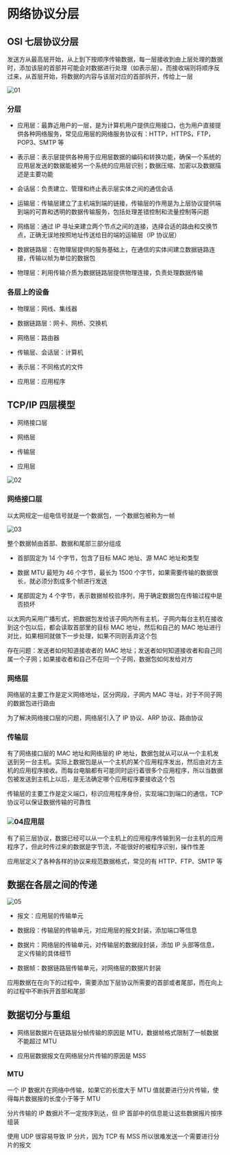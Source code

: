 # 网络协议分层

## OSI 七层协议分层

发送方从最高层开始，从上到下按顺序传输数据，每一层接收到由上层处理的数据时，添加该层的首部并可能会对数据进行处理（如表示层）。而接收端则将顺序反过来，从首层开始，将数据的内容与该层对应的首部拆开，传给上一层

![01](网络分层.assets/01.png)

### 分层

- 应用层：最靠近用户的一层，是为计算机用户提供应用接口，也为用户直接提供各种网络服务，常见应用层的网络服务协议有：HTTP，HTTPS，FTP，POP3、SMTP 等

- 表示层：表示层提供各种用于应用层数据的编码和转换功能，确保一个系统的应用层发送的数据能被另一个系统的应用层识别；数据压缩、加密以及数据描述是主要功能

- 会话层：负责建立、管理和终止表示层实体之间的通信会话

- 运输层：传输层建立了主机端到端的链接，传输层的作用是为上层协议提供端到端的可靠和透明的数据传输服务，包括处理差错控制和流量控制等问题

- 网络层：通过 IP 寻址来建立两个节点之间的连接，选择合适的路由和交换节点，正确无误地按照地址传送给目的端的运输层（IP 协议层）

- 数据链路层：在物理层提供的服务基础上，在通信的实体间建立数据链路连接，传输以帧为单位的数据包

- 物理层：利用传输介质为数据链路层提供物理连接，负责处理数据传输

### 各层上的设备

- 物理层：网线、集线器

- 数据链路层：网卡、网桥、交换机

- 网络层：路由器

- 传输层、会话层：计算机

- 表示层：不同格式的文件

- 应用层：应用程序

## TCP/IP 四层模型

- 网络接口层

- 网络层

- 传输层

- 应用层

![02](网络分层.assets/02.png)

### 网络接口层

以太网规定一组电信号就是一个数据包，一个数据包被称为一帧

![03](网络分层.assets/03.png)

整个数据帧由首部、数据和尾部三部分组成

- 首部固定为 14 个字节，包含了目标 MAC 地址、源 MAC 地址和类型

- 数据 MTU 最短为 46 个字节，最长为 1500 个字节，如果需要传输的数据很长，就必须分割成多个帧进行发送

- 尾部固定为 4 个字节，表示数据帧校验序列，用于确定数据包在传输过程中是否损坏

以太网内采用广播形式，把数据包发给该子网内所有主机，子网内每台主机在接收到这个包以后，都会读取首部里的目标 MAC 地址，然后和自己的 MAC 地址进行对比，如果相同就做下一步处理，如果不同则丢弃这个包

存在问题：发送者如何知道接收者的 MAC 地址；发送者如何知道接收者和自己同属一个子网；如果接收者和自己不在同一个子网，数据包如何发给对方

### 网络层

网络层的主要工作是定义网络地址，区分网段，子网内 MAC 寻址，对于不同子网的数据包进行路由

为了解决网络接口层的问题，网络层引入了 IP 协议、ARP 协议、路由协议

### 传输层

有了网络接口层的 MAC 地址和网络层的 IP 地址，数据包就从可以从一个主机发送到另一台主机。实际上数据包是从一个主机的某个应用程序发出，然后由对方主机的应用程序接收。而每台电脑都有可能同时运行着很多个应用程序，所以当数据包被发送到主机上以后，是无法确定哪个应用程序要接收这个包

传输层的主要工作是定义端口，标识应用程序身份，实现端口到端口的通信，TCP 协议可以保证数据传输的可靠性



### ![04](网络分层.assets/04.png)应用层

有了前三层协议，数据已经可以从一个主机上的应用程序传输到另一台主机的应用程序了，但此时传过来的数据是字节流，不能很好的被程序识别，操作性差

应用层定义了各种各样的协议来规范数据格式，常见的有 HTTP、FTP、SMTP 等

## 数据在各层之间的传递

![05](网络分层.assets/05.png)

- 报文：应用层的传输单元

- 数据段：传输层的传输单元，对应用层的报文封装，添加端口等信息

- 数据片：网络层的传输单元，对传输层的数据段封装，添加 IP 头部等信息，定义传输的具体细节

- 数据帧：数据链路层传输单元，对网络层的数据片封装

应用数据在在向下的过程中，需要添加下层协议所需要的首部或者尾部，而在向上的过程中不断拆开首部和尾部

## 数据切分与重组

- 网络层数据片在链路层分帧传输的原因是 MTU，数据帧格式限制了一帧数据不能超过 MTU

- 应用层数据报文在网络层分片传输的原因是 MSS

### MTU

一个 IP 数据片在网络中传输，如果它的长度大于 MTU 值就要进行分片传输，使得每片数据报的长度小于等于 MTU

分片传输的 IP 数据片不一定按序到达，但 IP 首部中的信息能让这些数据报片按序组装

使用 UDP 很容易导致 IP 分片，因为 TCP 有 MSS 所以很难发送一个需要进行分片的报文